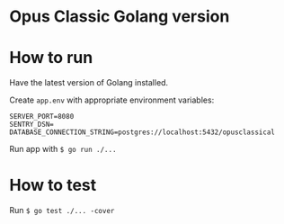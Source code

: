 # Opus Classic Golang version

# How to run

Have the latest version of Golang installed.

Create `app.env` with appropriate environment variables:

```dotenv
SERVER_PORT=8080
SENTRY_DSN=
DATABASE_CONNECTION_STRING=postgres://localhost:5432/opusclassical
```

Run app with `$ go run ./...`

# How to test

Run `$ go test ./... -cover`